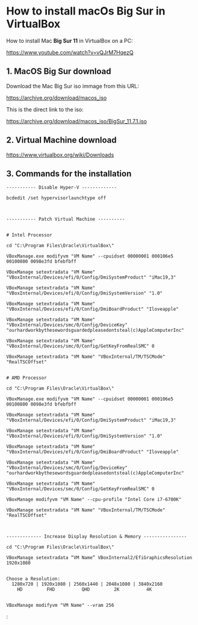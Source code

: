# How to install macOs Big Sur in VirtualBox

How to install Mac **Big Sur 11** in VirtualBox on a PC:

https://www.youtube.com/watch?v=vQJrM7HqezQ

## 1. MacOS Big Sur download

Download the Mac Big Sur iso immage from this URL: 

https://archive.org/download/macos_iso

This is the direct link to the iso: 

https://archive.org/download/macos_iso/BigSur_11.7.1.iso

## 2. Virtual Machine download

https://www.virtualbox.org/wiki/Downloads

## 3. Commands for the installation

```
----------- Disable Hyper-V -------------

bcdedit /set hypervisorlaunchtype off



----------- Patch Virtual Machine ----------


# Intel Processor

cd "C:\Program Files\Oracle\VirtualBox\"

VBoxManage.exe modifyvm "VM Name" --cpuidset 00000001 000106e5 00100800 0098e3fd bfebfbff

VBoxManage setextradata "VM Name" "VBoxInternal/Devices/efi/0/Config/DmiSystemProduct" "iMac19,3"

VBoxManage setextradata "VM Name" "VBoxInternal/Devices/efi/0/Config/DmiSystemVersion" "1.0"

VBoxManage setextradata "VM Name" "VBoxInternal/Devices/efi/0/Config/DmiBoardProduct" "Iloveapple"

VBoxManage setextradata "VM Name" "VBoxInternal/Devices/smc/0/Config/DeviceKey" "ourhardworkbythesewordsguardedpleasedontsteal(c)AppleComputerInc"

VBoxManage setextradata "VM Name" "VBoxInternal/Devices/smc/0/Config/GetKeyFromRealSMC" 0

VBoxManage setextradata "VM Name" "VBoxInternal/TM/TSCMode" "RealTSCOffset"


# AMD Processor

cd "C:\Program Files\Oracle\VirtualBox\"

VBoxManage.exe modifyvm "VM Name" --cpuidset 00000001 000106e5 00100800 0098e3fd bfebfbff

VBoxManage setextradata "VM Name" "VBoxInternal/Devices/efi/0/Config/DmiSystemProduct" "iMac19,3"

VBoxManage setextradata "VM Name" "VBoxInternal/Devices/efi/0/Config/DmiSystemVersion" "1.0"

VBoxManage setextradata "VM Name" "VBoxInternal/Devices/efi/0/Config/DmiBoardProduct" "Iloveapple"

VBoxManage setextradata "VM Name" "VBoxInternal/Devices/smc/0/Config/DeviceKey" "ourhardworkbythesewordsguardedpleasedontsteal(c)AppleComputerInc"

VBoxManage setextradata "VM Name" "VBoxInternal/Devices/smc/0/Config/GetKeyFromRealSMC" 0

VBoxManage modifyvm "VM Name" --cpu-profile "Intel Core i7-6700K"

VBoxManage setextradata "VM Name" "VBoxInternal/TM/TSCMode" "RealTSCOffset"



------------- Increase Display Resolution & Memory ----------------

cd "C:\Program Files\Oracle\VirtualBox\"

VBoxManage setextradata “VM Name” VBoxInternal2/EfiGraphicsResolution 1920x1080


Choose a Resolution:
  1280x720 | 1920x1080 | 2560x1440 | 2048x1080 | 3840x2160
    HD         FHD          QHD         2K          4K


VBoxManage modifyvm "VM Name" --vram 256
```







:
